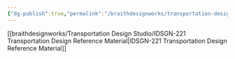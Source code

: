 ```yaml
---
{"dg-publish":true,"permalink":"/braithdesignworks/transportation-design-studio/idsgn-221-transportation-design/"}
---
```


[[braithdesignworks/Transportation Design Studio/IDSGN-221 Transportation Design Reference Material\|IDSGN-221 Transportation Design Reference Material]]
